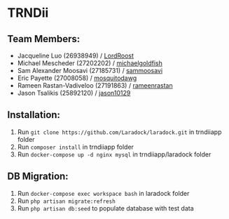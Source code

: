 # TRNDii


## Team Members:
- Jacqueline Luo (26938949) / [LordRoost](https://github.com/LordRoost)
- Michael Mescheder (27202202) / [michaelgoldfish](https://github.com/michaelgoldfish)
- Sam Alexander Moosavi (27185731) / [sammoosavi](https://github.com/sammoosavi)
- Eric Payette (27008058) / [mosquitodawg](https://github.com/mosquitodawg)
- Rameen Rastan-Vadiveloo (27191863) / [rameenrastan](https://github.com/rameenrastan)
- Jason Tsalikis (25892120) / [jason10129](https://github.com/jason10129)

## Installation:
1. Run `git clone https://github.com/Laradock/laradock.git` in trndiiapp folder
2. Run `composer install` in trndiiapp folder
3. Run `docker-compose up -d nginx mysql` in trndiiapp/laradock folder

## DB Migration:

1. Run `docker-compose exec workspace bash`  in laradock folder
2. Run `php artisan migrate:refresh`
3. Run `php artisan db:seed` to populate database with test data
